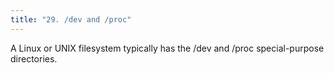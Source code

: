 ```yaml
---
title: "29. /dev and /proc"
---
```


A Linux or UNIX filesystem typically has the /dev and /proc special-purpose directories.
